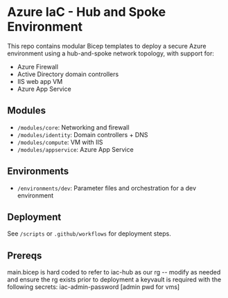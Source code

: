 # Azure IaC - Hub and Spoke Environment

This repo contains modular Bicep templates to deploy a secure Azure environment using a hub-and-spoke network topology, with support for:
- Azure Firewall
- Active Directory domain controllers
- IIS web app VM
- Azure App Service

## Modules
- `/modules/core`: Networking and firewall
- `/modules/identity`: Domain controllers + DNS
- `/modules/compute`: VM with IIS
- `/modules/appservice`: Azure App Service

## Environments
- `/environments/dev`: Parameter files and orchestration for a dev environment

## Deployment
See `/scripts` or `.github/workflows` for deployment steps.

## Prereqs
main.bicep is hard coded to refer to iac-hub as our rg -- modify as needed and ensure the rg exists prior to deployment
a keyvault is required with the following secrets:
iac-admin-password [admin pwd for vms]
